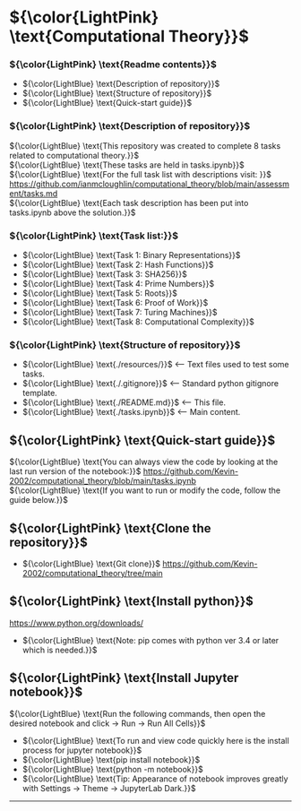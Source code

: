 # ${\color{LightPink} \text{Computational Theory}}$

### ${\color{LightPink} \text{Readme contents}}$
- ${\color{LightBlue} \text{Description of repository}}$
- ${\color{LightBlue} \text{Structure of repository}}$
- ${\color{LightBlue} \text{Quick-start guide}}$

### ${\color{LightPink} \text{Description of repository}}$ 

${\color{LightBlue} \text{This repository was created to complete 8 tasks related to computational theory.}}$  
${\color{LightBlue} \text{These tasks are held in tasks.ipynb}}$  
${\color{LightBlue} \text{For the full task list with descriptions visit: }}$  https://github.com/ianmcloughlin/computational_theory/blob/main/assessment/tasks.md  
${\color{LightBlue} \text{Each task description has been put into tasks.ipynb above the solution.}}$

### ${\color{LightPink} \text{Task list:}}$
- ${\color{LightBlue} \text{Task 1: Binary Representations}}$
- ${\color{LightBlue} \text{Task 2: Hash Functions}}$
- ${\color{LightBlue} \text{Task 3: SHA256}}$
- ${\color{LightBlue} \text{Task 4: Prime Numbers}}$
- ${\color{LightBlue} \text{Task 5: Roots}}$
- ${\color{LightBlue} \text{Task 6: Proof of Work}}$
- ${\color{LightBlue} \text{Task 7: Turing Machines}}$
- ${\color{LightBlue} \text{Task 8: Computational Complexity}}$

### ${\color{LightPink} \text{Structure of repository}}$

- ${\color{LightBlue} \text{./resources/}}$   <--  Text files used to test some tasks.
- ${\color{LightBlue} \text{./.gitignore}}$   <--  Standard python gitignore template.
- ${\color{LightBlue} \text{./README.md}}$    <--  This file.
- ${\color{LightBlue} \text{./tasks.ipynb}}$  <--  Main content.

## ${\color{LightPink} \text{Quick-start guide}}$

${\color{LightBlue} \text{You can always view the code by looking at the last run version of the notebook:}}$ https://github.com/Kevin-2002/computational_theory/blob/main/tasks.ipynb  
${\color{LightBlue} \text{If you want to run or modify the code, follow the guide below.}}$

## ${\color{LightPink} \text{Clone the repository}}$
- ${\color{LightBlue} \text{Git clone}}$ https://github.com/Kevin-2002/computational_theory/tree/main
## ${\color{LightPink} \text{Install python}}$
<a href="https://www.python.org/downloads/">https://www.python.org/downloads/</a><br/>
- ${\color{LightBlue} \text{Note: pip comes with python ver 3.4 or later which is needed.}}$
## ${\color{LightPink} \text{Install Jupyter notebook}}$

${\color{LightBlue} \text{Run the following commands, then open the desired notebook and click -> Run -> Run All Cells}}$

- ${\color{LightBlue} \text{To run and view code quickly here is the install process for jupyter notebook}}$
- ${\color{LightBlue} \text{pip install notebook}}$
- ${\color{LightBlue} \text{python -m notebook}}$
- ${\color{LightBlue} \text{Tip: Appearance of notebook improves greatly with Settings -> Theme -> JupyterLab Dark.}}$


------

